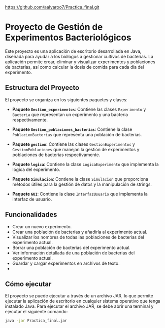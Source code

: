
https://github.com/aalvaroo7/Practica_final.git

# Proyecto de Gestión de Experimentos Bacteriológicos

Este proyecto es una aplicación de escritorio desarrollada en Java, diseñada para ayudar a los biólogos a gestionar cultivos de bacterias. La aplicación permite crear, eliminar y visualizar experimentos y poblaciones de bacterias, así como calcular la dosis de comida para cada día del experimento.

## Estructura del Proyecto

El proyecto se organiza en los siguientes paquetes y clases:

- **Paquete `Gestion_experimentos`**: Contiene las clases `Experimento` y `Bacteria` que representan un experimento y una bacteria respectivamente.

- **Paquete `Gestion_poblaciones_bacterias`**: Contiene la clase `PoblacionBacterias` que representa una población de bacterias.

- **Paquete `gestion`**: Contiene las clases `GestionExperimentos` y `GestionPoblaciones` que manejan la gestión de experimentos y poblaciones de bacterias respectivamente.

- **Paquete `logica`**: Contiene la clase `LogicaExperimento` que implementa la lógica del experimento.

- **Paquete `Simulacion`**: Contiene la clase `Simulacion` que proporciona métodos útiles para la gestión de datos y la manipulación de strings.

- **Paquete `GUI`**: Contiene la clase `InterfazUsuario` que implementa la interfaz de usuario.

## Funcionalidades

- Crear un nuevo experimento.
- Crear una población de bacterias y añadirla al experimento actual.
- Visualizar los nombres de todas las poblaciones de bacterias del experimento actual.
- Borrar una población de bacterias del experimento actual.
- Ver información detallada de una población de bacterias del experimento actual.
- Guardar y cargar experimentos en archivos de texto.
- 
## Cómo ejecutar

El proyecto se puede ejecutar a través de un archivo JAR, lo que permite ejecutar la aplicación de escritorio en cualquier sistema operativo que tenga instalado Java. Para ejecutar el archivo JAR, se debe abrir una terminal y ejecutar el siguiente comando:

```bash
java -jar Practica_final.jar

